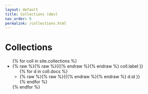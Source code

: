 ```yaml
---
layout: default
title: Collections (dev)
nav_order: 9
permalink: /collections.html
---
```


# Collections

<ul>
{% for coll in site.collections %}
<li> {% raw %}{% raw %}{{{% endraw %}{% endraw %} coll.label }} 
<ul>
{% for d in coll.docs %}
<li>{% raw %}{% raw %}{{{% endraw %}{% endraw %} d.id }}</li>
{% endfor %}
</ul>
</li>
{% endfor %}
</ul>

